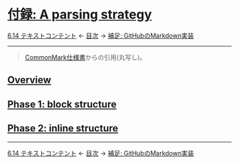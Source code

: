 # [付録: A parsing strategy](https://higuma.github.io/github-flabored-markdown/#appendix-a-parsing-strategy)

[6.14 テキストコンテント](textual-content.md)
← [目次](index.md) →
[補足: GitHubのMarkdown実装](github-markdown-implementation.md)

------------------------------------------------------------------------

> [CommonMark仕様書](https://spec.commonmark.org/0.29/)からの引用(丸写し)。

## [Overview](https://higuma.github.io/github-flabored-markdown/#overview)

## [Phase 1: block structure](https://higuma.github.io/github-flabored-markdown/#phase-1-block-structure)

## [Phase 2: inline structure](https://higuma.github.io/github-flabored-markdown/#phase-2-inline-structure)

------------------------------------------------------------------------

[6.14 テキストコンテント](textual-content.md)
← [目次](index.md) →
[補足: GitHubのMarkdown実装](github-markdown-implementation.md)
